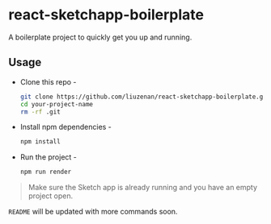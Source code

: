 # react-sketchapp-boilerplate

A boilerplate project to quickly get you up and running.

## Usage

* Clone this repo -
    ```bash
    git clone https://github.com/liuzenan/react-sketchapp-boilerplate.git your-project-name
    cd your-project-name
    rm -rf .git

* Install npm dependencies -
    ```bash
    npm install
    ```

* Run the project -

    ```bash
    npm run render
    ```

> Make sure the Sketch app is already running and you have an empty project open.

`README` will be updated with more commands soon.
